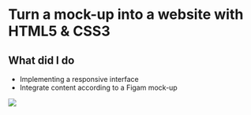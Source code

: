 # Turn a mock-up into a website with HTML5 & CSS3

## What did I do
- Implementing a responsive interface
- Integrate content according to a Figam mock-up

![](https://github.com/AmandaSrisourath/AmandaSrisourath_2_27112020/blob/main/images/reservia.png)
